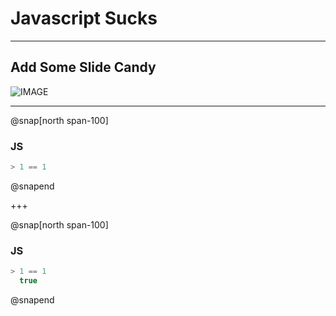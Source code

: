 # Javascript Sucks

---

## Add Some Slide Candy

![IMAGE](assets/img/presentation.png)

---

@snap[north span-100]
### JS

```javascript zoom-18
> 1 == 1
```
@snapend

+++

@snap[north span-100]
### JS

```javascript zoom-18
> 1 == 1
  true
```
@snapend
